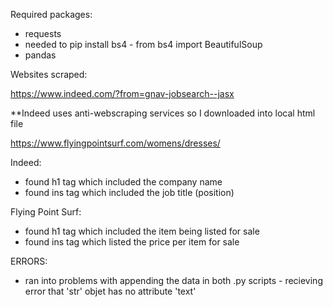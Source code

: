 Required packages:

- requests
- needed to pip install bs4 - from bs4 import BeautifulSoup
- pandas

Websites scraped:

https://www.indeed.com/?from=gnav-jobsearch--jasx

**Indeed uses anti-webscraping services so I downloaded into local html file

https://www.flyingpointsurf.com/womens/dresses/


Indeed:

- found h1 tag which included the company name
- found ins tag which included the job title (position)

Flying Point Surf:

- found h1 tag which included the item being listed for sale
- found ins tag which listed the price per item for sale


ERRORS:

- ran into problems with appending the data in both .py scripts - recieving error that 'str' objet has no attribute 'text'
